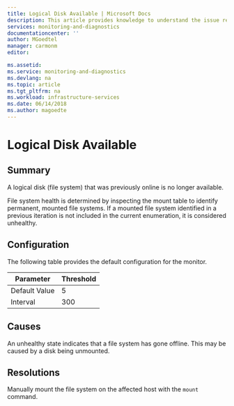 ```yaml
---
title: Logical Disk Available | Microsoft Docs
description: This article provides knowledge to understand the issue reported, what are the possible causes, and how to resolve the health issue identified by Azure Monitor VM Health.
services: monitoring-and-diagnostics
documentationcenter: ''
author: MGoedtel
manager: carmonm
editor: 

ms.assetid: 
ms.service: monitoring-and-diagnostics
ms.devlang: na
ms.topic: article
ms.tgt_pltfrm: na
ms.workload: infrastructure-services
ms.date: 06/14/2018
ms.author: magoedte
---
```


# Logical Disk Available 

## Summary

A logical disk (file system) that was previously online is no longer available.

File system health is determined by inspecting the mount table to identify permanent, mounted file systems. If a mounted file system identified in a previous iteration is not included in the current enumeration, it is considered unhealthy.

## Configuration

The following table provides the default configuration for the monitor.

|Parameter |Threshold | 
|----------|----------| 
|Default Value |5 | 
|Interval |300 | 

## Causes

An unhealthy state indicates that a file system has gone offline. This may be caused by a disk being unmounted.

## Resolutions

Manually mount the file system on the affected host with the `mount` command.